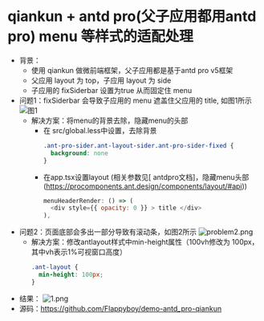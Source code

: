 # qiankun + antd pro(父子应用都用antd pro) menu 等样式的适配处理
- 背景：
  - 使用 qiankun 做微前端框架，父子应用都是基于antd pro v5框架
  - 父应用 layout 为 top，子应用 layout 为 side 
  - 子应用的 fixSiderbar 设置为true 从而固定住 menu
- 问题1：fixSiderbar 会导致子应用的 menu 遮盖住父应用的 title, 如图1所示
![图1](https://upload-images.jianshu.io/upload_images/5527118-e0854c502e8e59dc.png?imageMogr2/auto-orient/strip%7CimageView2/2/w/1240)
  - 解决方案：将menu的背景去除，隐藏menu的头部
    - 在 src/global.less中设置，去除背景
      ```css
      .ant-pro-sider.ant-layout-sider.ant-pro-sider-fixed {
        background: none
      }
      ```
    - 在app.tsx设置layout (相关参数见[ antdpro文档]，隐藏menu头部(https://procomponents.ant.design/components/layout/#api))
      ```js
      menuHeaderRender: () => (
        <div style={{ opacity: 0 }} > title </div> 
      ),
      ```
- 问题2：页面底部会多出一部分导致有滚动条，如图2所示
![problem2.png](https://upload-images.jianshu.io/upload_images/5527118-40428eedda7e9209.png?imageMogr2/auto-orient/strip%7CimageView2/2/w/1240)
  - 解决方案：修改antlayout样式中min-height属性（100vh修改为 100px，其中vh表示1%可视窗口高度）
      ```css
      .ant-layout {
        min-height: 100px;
      }
      ```
- 结果：
![1.png](https://upload-images.jianshu.io/upload_images/5527118-8b64eb43aa518557.png?imageMogr2/auto-orient/strip%7CimageView2/2/w/1240)
- 源码：https://github.com/Flappyboy/demo-antd_pro-qiankun
